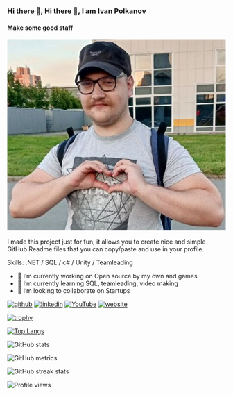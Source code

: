### Hi there 👋, Hi there 👋, I am Ivan Polkanov
#### Make some good staff
![Make some good staff](https://github.com/IvanPolkanov/IvanPolkanov/blob/126a5593e5277cf77107971ad878d9fa8a8abc9c/photo_2023-08-19_14-41-40%20(1).jpg)

I made this project just for fun, it allows you to create nice and simple GitHub Readme files that you can copy/paste and use in your profile.

Skills: .NET / SQL / c# / Unity / Teamleading

- 🔭 I’m currently working on Open source by my own and games 
- 🌱 I’m currently learning SQL, teamleading, video making 
- 👯 I’m looking to collaborate on Startups 


[<img src='https://cdn.jsdelivr.net/npm/simple-icons@3.0.1/icons/github.svg' alt='github' height='40'>](https://github.com/IvanPolkanov)  [<img src='https://cdn.jsdelivr.net/npm/simple-icons@3.0.1/icons/linkedin.svg' alt='linkedin' height='40'>](https://www.linkedin.com/in/https://www.linkedin.com/in/ivan-polkanov//)  [<img src='https://cdn.jsdelivr.net/npm/simple-icons@3.0.1/icons/youtube.svg' alt='YouTube' height='40'>](https://www.youtube.com/channel/https://www.youtube.com/@IvanPolkanovDev/featured)  [<img src='https://cdn.jsdelivr.net/npm/simple-icons@3.0.1/icons/icloud.svg' alt='website' height='40'>](https://duck4duck.ru/)  

[![trophy](https://github-profile-trophy.vercel.app/?username=IvanPolkanov)](https://github.com/ryo-ma/github-profile-trophy)

[![Top Langs](https://github-readme-stats.vercel.app/api/top-langs/?username=IvanPolkanov)](https://github.com/anuraghazra/github-readme-stats)

![GitHub stats](https://github-readme-stats.vercel.app/api?username=IvanPolkanov&show_icons=true&count_private=true)  

![GitHub metrics](https://metrics.lecoq.io/IvanPolkanov)  

![GitHub streak stats](https://streak-stats.demolab.com/?user=IvanPolkanov)  

![Profile views](https://gpvc.arturio.dev/IvanPolkanov)  
